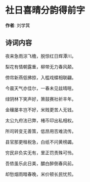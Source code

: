 # 社日喜晴分韵得前字

**作者**: 刘学箕

## 诗词内容

夜来急雨淙飞檐，脱惊红日辉潭川。

梨花有情朝露重，柳带无力春风颠。

傍帘新燕低拂掠，入槛戏蝶相联翩。

今晨天气亦佳尔，一春未见兹晴暄。

绿阴林下笑声好，箫鼓赛社祈丰年。

金穰屡丰岂不好，米贱更苦人无钱。

太公九府法已弊，楮币印出私相权。

所司转变无善策，低昂用否难流传。

县官那更租税急，白纸不问黄榜蠲。

穷民非负实无有，里正罚责殊可怜。

吾侬虽乐此日美，釂白醉倒春风前。

却愁烟雨暗春晚，米价顿长民忧煎。


